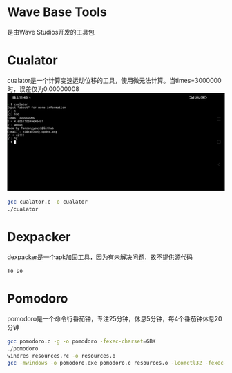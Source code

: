 # Wave Base Tools
是由Wave Studios开发的工具包

# Cualator
cualator是一个计算变速运动位移的工具，使用微元法计算。当times=3000000时，误差仅为0.00000008
![Cualator](cualator/cualator.jpg)
```bash
gcc cualator.c -o cualator
./cualator
```

# Dexpacker
dexpacker是一个apk加固工具，因为有未解决问题，故不提供源代码
```bash
To Do
```

# Pomodoro
pomodoro是一个命令行番茄钟，专注25分钟，休息5分钟，每4个番茄钟休息20分钟
```bash
gcc pomodoro.c -g -o pomodoro -fexec-charset=GBK
./pomodoro
windres resources.rc -o resources.o
gcc -mwindows -o pomodoro.exe pomodoro.c resources.o -lcomctl32 -fexec-charset=GBK
```
